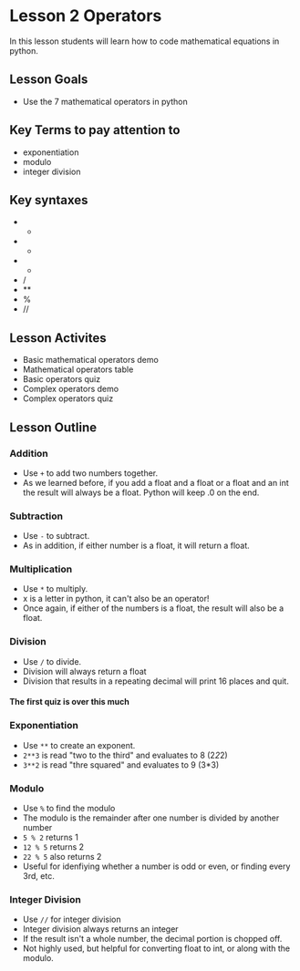 # Lesson 2 Operators
In this lesson students will learn how to code mathematical equations in python.
## Lesson Goals
- Use the 7 mathematical operators in python
## Key Terms to pay attention to
- exponentiation
- modulo
- integer division
## Key syntaxes
- +
- -
- *
- /
- **
- %
- //
## Lesson Activites
- Basic mathematical operators demo
- Mathematical operators table
- Basic operators quiz
- Complex operators demo
- Complex operators quiz
## Lesson Outline
### Addition
- Use <code>+</code> to add two numbers together.
- As we learned before, if you add a float and a float or a float and an int the result will always be a float.  Python will keep .0 on the end.
### Subtraction
- Use <code>-</code> to subtract.
- As in addition, if either number is a float, it will return a float.
### Multiplication
- Use <code>*</code> to multiply.
- x is a letter in python, it can't also be an operator!
- Once again, if either of the numbers is a float, the result will also be a float.
### Division
- Use <code>/</code> to divide.
- Division will always return a float
- Division that results in a repeating decimal will print 16 places and quit.
#### The first quiz is over this much
### Exponentiation
- Use <code>**</code> to create an exponent.  
- <code>2**3</code> is read "two to the third" and evaluates to 8 (2*2*2)
- <code>3**2</code> is read "thre squared" and evaluates to 9 (3*3)
### Modulo
- Use <code>%</code> to find the modulo
- The modulo is the remainder after one number is divided by another number
- <code>5 % 2</code> returns 1
- <code>12 % 5</code> returns 2
- <code>22 % 5</code> also returns 2
- Useful for idenfiying whether a number is odd or even, or finding every 3rd, etc.
### Integer Division
- Use <code>//</code> for integer division
- Integer division always returns an integer
- If the result isn't a whole number, the decimal portion is chopped off. 
- Not highly used, but helpful for converting float to int, or along with the modulo.
